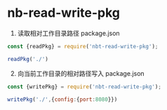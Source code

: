 # nb-read-write-pkg

1. 读取相对工作目录路径 package.json
``` javascript
const {readPkg} = require('nbt-read-write-pkg');

readPkg('./')
```

2. 向当前工作目录的相对路径写入 package.json

``` javascript
const {writePkg} = require('nbt-read-write-pkg');

writePkg('./',{config:{port:8080}})
```
